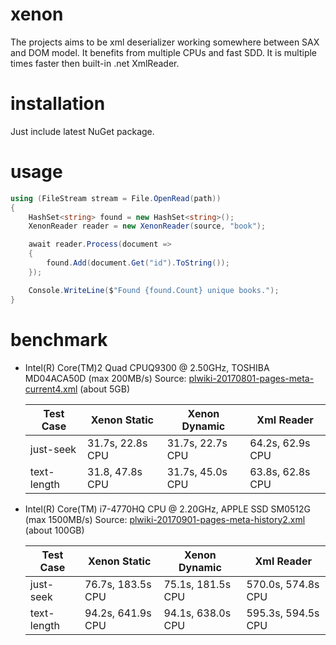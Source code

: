 # xenon
The projects aims to be xml deserializer working somewhere between SAX and DOM model. It benefits from multiple CPUs and fast SDD. It is multiple times faster then built-in .net XmlReader.

# installation
Just include latest NuGet package.

# usage
`````csharp
using (FileStream stream = File.OpenRead(path))
{
    HashSet<string> found = new HashSet<string>();
    XenonReader reader = new XenonReader(source, "book");

    await reader.Process(document =>
    {
        found.Add(document.Get("id").ToString());
    });

    Console.WriteLine($"Found {found.Count} unique books.");
}
`````

# benchmark
- Intel(R) Core(TM)2 Quad CPUQ9300 @ 2.50GHz, TOSHIBA MD04ACA50D (max 200MB/s)
Source: [plwiki-20170801-pages-meta-current4.xml](http://ftp.acc.umu.se/mirror/wikimedia.org/dumps/plwiki/20170801/plwiki-20170801-pages-meta-current4.xml.bz2) (about 5GB)

    Test Case | Xenon Static | Xenon Dynamic | Xml Reader
    --- | --- | --- | --- |
    just-seek | 31.7s, 22.8s CPU | 31.7s, 22.7s CPU | 64.2s, 62.9s CPU
    text-length | 31.8, 47.8s CPU | 31.7s, 45.0s CPU | 63.8s, 62.8s CPU

- Intel(R) Core(TM) i7-4770HQ CPU @ 2.20GHz, APPLE SSD SM0512G (max 1500MB/s)
Source: [plwiki-20170901-pages-meta-history2.xml](http://ftp.acc.umu.se/mirror/wikimedia.org/dumps/plwiki/20170901/plwiki-20170901-pages-meta-history2.xml.bz2) (about 100GB)

    Test Case | Xenon Static | Xenon Dynamic | Xml Reader
    --- | --- | --- | --- |
    just-seek | 76.7s, 183.5s CPU | 75.1s, 181.5s CPU | 570.0s, 574.8s CPU
    text-length | 94.2s, 641.9s CPU | 94.1s, 638.0s CPU | 595.3s, 594.5s CPU

